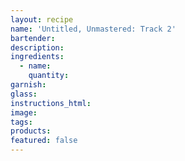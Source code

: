 ```yaml
---
layout: recipe
name: 'Untitled, Unmastered: Track 2'
bartender:
description:
ingredients:
  - name:
    quantity:
garnish:
glass:
instructions_html:
image:
tags:
products:
featured: false
---
```

